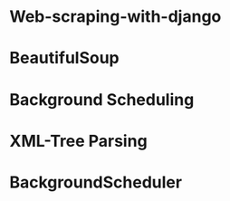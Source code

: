 # Web-scraping-with-django
# BeautifulSoup
# Background Scheduling
# XML-Tree Parsing
# BackgroundScheduler
